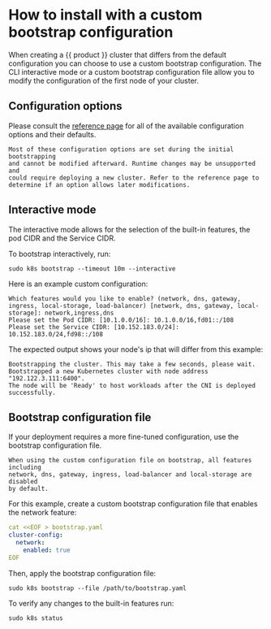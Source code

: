 # How to install with a custom bootstrap configuration

When creating a {{ product }} cluster that differs from the default
configuration you can choose to use a custom bootstrap configuration.
The CLI interactive mode or a custom bootstrap configuration file allow you
to modify the configuration of the first node of your cluster.

## Configuration options

Please consult the [reference page] for all of the
available configuration options and their defaults.

``` {note}
Most of these configuration options are set during the initial bootstrapping
and cannot be modified afterward. Runtime changes may be unsupported and
could require deploying a new cluster. Refer to the reference page to
determine if an option allows later modifications.
```

## Interactive mode

The interactive mode allows for the selection of the built-in features, the pod
CIDR and the Service CIDR.

To bootstrap interactively, run:

```
sudo k8s bootstrap --timeout 10m --interactive
```

Here is an example custom configuration:

```
Which features would you like to enable? (network, dns, gateway, ingress, local-storage, load-balancer) [network, dns, gateway, local-storage]: network,ingress,dns
Please set the Pod CIDR: [10.1.0.0/16]: 10.1.0.0/16,fd01::/108
Please set the Service CIDR: [10.152.183.0/24]: 10.152.183.0/24,fd98::/108
```

The expected output shows your node's ip that will differ from this example:

```
Bootstrapping the cluster. This may take a few seconds, please wait.
Bootstrapped a new Kubernetes cluster with node address "192.122.3.111:6400".
The node will be 'Ready' to host workloads after the CNI is deployed successfully.
```

## Bootstrap configuration file

If your deployment requires a more fine-tuned configuration, use the bootstrap
configuration file.

``` {note}
When using the custom configuration file on bootstrap, all features including
network, dns, gateway, ingress, load-balancer and local-storage are disabled
by default.
```

For this example, create a custom bootstrap configuration file that enables
the network feature:

```yaml
cat <<EOF > bootstrap.yaml
cluster-config:
  network:
    enabled: true
EOF
```

Then, apply the bootstrap configuration file:

```
sudo k8s bootstrap --file /path/to/bootstrap.yaml
```

To verify any changes to the built-in features run:

```
sudo k8s status
```

<!-- LINKS -->

[reference page]: /snap/reference/config-files/bootstrap-config.md
